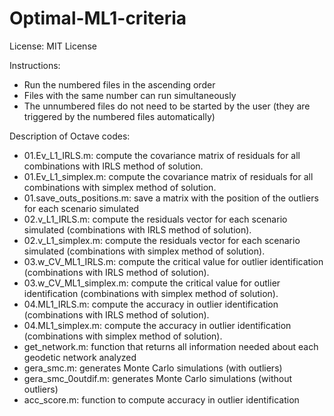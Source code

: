 # Optimal-ML1-criteria
License: MIT License

Instructions:
- Run the numbered files in the ascending order
- Files with the same number can run simultaneously
- The unnumbered files do not need to be started by the user 
(they are triggered by the numbered files automatically)

Description of Octave codes:
- 01.Ev_L1_IRLS.m: compute the covariance matrix of residuals for all combinations with IRLS method of solution.
- 01.Ev_L1_simplex.m: compute the covariance matrix of residuals for all combinations with simplex method of solution.
- 01.save_outs_positions.m: save a matrix with the position of the outliers for each scenario simulated
- 02.v_L1_IRLS.m: compute the residuals vector for each scenario simulated (combinations with IRLS method of solution).
- 02.v_L1_simplex.m: compute the residuals vector for each scenario simulated (combinations with simplex method of solution). 
- 03.w_CV_ML1_IRLS.m: compute the critical value for outlier identification (combinations with IRLS method of solution).
- 03.w_CV_ML1_simplex.m: compute the critical value for outlier identification (combinations with simplex method of solution).
- 04.ML1_IRLS.m: compute the accuracy in outlier identification (combinations with IRLS method of solution).
- 04.ML1_simplex.m: compute the accuracy in outlier identification (combinations with simplex method of solution).
- get_network.m: function that returns all information needed about each geodetic network analyzed
- gera_smc.m: generates Monte Carlo simulations (with outliers)
- gera_smc_0outdif.m: generates Monte Carlo simulations (without outliers)
- acc_score.m: function to compute accuracy in outlier identification
